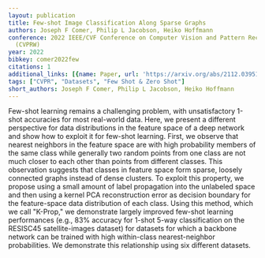 ```yaml
---
layout: publication
title: Few-shot Image Classification Along Sparse Graphs
authors: Joseph F Comer, Philip L Jacobson, Heiko Hoffmann
conference: 2022 IEEE/CVF Conference on Computer Vision and Pattern Recognition Workshops
  (CVPRW)
year: 2022
bibkey: comer2022few
citations: 1
additional_links: [{name: Paper, url: 'https://arxiv.org/abs/2112.03951'}]
tags: ["CVPR", "Datasets", "Few Shot & Zero Shot"]
short_authors: Joseph F Comer, Philip L Jacobson, Heiko Hoffmann
---
```

Few-shot learning remains a challenging problem, with unsatisfactory 1-shot
accuracies for most real-world data. Here, we present a different perspective
for data distributions in the feature space of a deep network and show how to
exploit it for few-shot learning. First, we observe that nearest neighbors in
the feature space are with high probability members of the same class while
generally two random points from one class are not much closer to each other
than points from different classes. This observation suggests that classes in
feature space form sparse, loosely connected graphs instead of dense clusters.
To exploit this property, we propose using a small amount of label propagation
into the unlabeled space and then using a kernel PCA reconstruction error as
decision boundary for the feature-space data distribution of each class. Using
this method, which we call "K-Prop," we demonstrate largely improved few-shot
learning performances (e.g., 83% accuracy for 1-shot 5-way classification on
the RESISC45 satellite-images dataset) for datasets for which a backbone
network can be trained with high within-class nearest-neighbor probabilities.
We demonstrate this relationship using six different datasets.